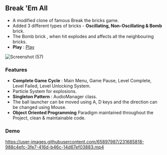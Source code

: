 

## Break 'Em All

- A modified clone of famous Break the bricks game.
- Added 3 different types of bricks - **Oscillating, Non-Oscillating & Bomb** brick.
- The Bomb brick , when hit explodes and affects all the neighbouring bricks.
- **Play** : [Play](https://brickster241.itch.io/break-them-all)

![Screenshot (57)](https://user-images.githubusercontent.com/65897987/231687231-86d32086-17f5-4ffe-9024-046c16e46972.png)


### Features
- **Complete Game Cycle** : Main Menu, Game Pause, Level Complete, Level Failed, Level Unlocking System.
- Particle System for explosions.
- **Singleton Pattern** : AudioManager class.
- The ball launcher can be moved using A, D keys and the direction can be changed using Mouse.
- **Object Oriented Programming** Paradigm maintained throughout the Project, clean & maintainable code.

### Demo
https://user-images.githubusercontent.com/65897987/231685818-988c4efc-3fe7-416d-b46c-14d67ef03883.mp4
